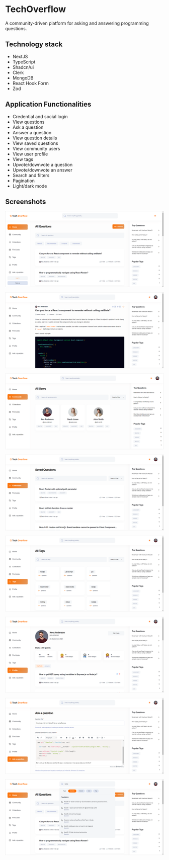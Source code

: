 # TechOverflow

A community-driven platform for asking and answering programming questions.

## Technology stack

- NextJS
- TypeScript
- Shadcn/ui
- Clerk
- MongoDB
- React Hook Form
- Zod

## Application Functionalities

- Credential and social login
- View questions
- Ask a question
- Answer a question
- View question details
- View saved questions
- View community users
- View user profile
- View tags
- Upvote/downvote a question
- Upvote/downvote an answer
- Search and filters
- Pagination
- Light/dark mode

## Screenshots

![Image-1](/public/assets/images/project-screenshots/image-1.png)

![Image-2](/public/assets/images/project-screenshots/image-2.png)

![Image-3](/public/assets/images/project-screenshots/image-3.png)

![Image-4](/public/assets/images/project-screenshots/image-4.png)

![Image-5](/public/assets/images/project-screenshots/image-5.png)

![Image-6](/public/assets/images/project-screenshots/image-6.png)

![Image-7](/public/assets/images/project-screenshots/image-7.png)

![Image-8](/public/assets/images/project-screenshots/image-8.png)
